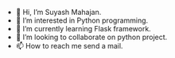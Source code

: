 - 👋 Hi, I’m Suyash Mahajan.
- 👀 I’m interested in Python programming.
- 🌱 I’m currently learning Flask framework.
- 💞️ I’m looking to collaborate on python project.
- 📫 How to reach me send a mail.

<!---
smhj022/smhj022 is a ✨ special ✨ repository because its `README.md` (this file) appears on your GitHub profile.
You can click the Preview link to take a look at your changes.
--->
